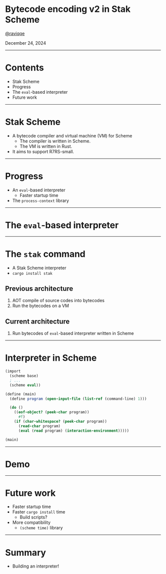 # Bytecode encoding v2 in Stak Scheme

[@raviqqe](https://github.com/raviqqe)

December 24, 2024

---

# Contents

- Stak Scheme
- Progress
- The `eval`-based interpreter
- Future work

---

# Stak Scheme

- A bytecode compiler and virtual machine (VM) for Scheme
  - The compiler is written in Scheme.
  - The VM is written in Rust.
- It aims to support R7RS-small.

---

# Progress

- An `eval`-based interpreter
  - Faster startup time
- The `process-context` library

---

# The `eval`-based interpreter

---

# The `stak` command

- A Stak Scheme interpreter
- `cargo install stak`

## Previous architecture

1. AOT compile of source codes into bytecodes
1. Run the bytecodes on a VM

## Current architecture

1. Run bytecodes of `eval`-based interpreter written in Scheme

---

# Interpreter in Scheme

```scheme
(import
  (scheme base)
  ; ...
  (scheme eval))

(define (main)
  (define program (open-input-file (list-ref (command-line) 1)))

  (do ()
    ((eof-object? (peek-char program))
      #f)
    (if (char-whitespace? (peek-char program))
      (read-char program)
      (eval (read program) (interaction-environment)))))

(main)
```

---

# Demo

---

# Future work

- Faster startup time
- Faster `cargo install` time
  - Build scripts?
- More compatibility
  - `(scheme time)` library

---

# Summary

- Building an interpreter!
